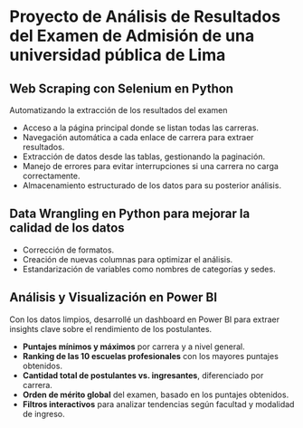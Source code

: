 # Proyecto de Análisis de Resultados del Examen de Admisión de una universidad pública de Lima

## Web Scraping con Selenium en Python  
Automatizando la extracción de los resultados del examen  

- Acceso a la página principal donde se listan todas las carreras.  
- Navegación automática a cada enlace de carrera para extraer resultados.  
- Extracción de datos desde las tablas, gestionando la paginación.  
- Manejo de errores para evitar interrupciones si una carrera no carga correctamente.  
- Almacenamiento estructurado de los datos para su posterior análisis.  

## Data Wrangling en Python para mejorar la calidad de los datos  
- Corrección de formatos.  
- Creación de nuevas columnas para optimizar el análisis.  
- Estandarización de variables como nombres de categorías y sedes.  

## Análisis y Visualización en Power BI  
Con los datos limpios, desarrollé un dashboard en Power BI para extraer insights clave sobre el rendimiento de los postulantes.  

- **Puntajes mínimos y máximos** por carrera y a nivel general.  
- **Ranking de las 10 escuelas profesionales** con los mayores puntajes obtenidos.  
- **Cantidad total de postulantes vs. ingresantes**, diferenciado por carrera.  
- **Orden de mérito global** del examen, basado en los puntajes obtenidos.  
- **Filtros interactivos** para analizar tendencias según facultad y modalidad de ingreso. 
